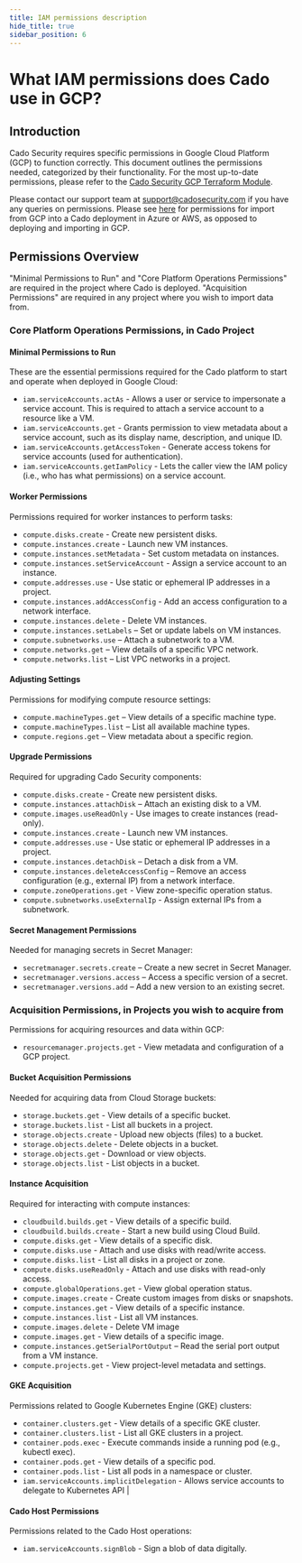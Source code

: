 ```yaml
---
title: IAM permissions description
hide_title: true
sidebar_position: 6
---
```


# What IAM permissions does Cado use in GCP?

## Introduction

Cado Security requires specific permissions in Google Cloud Platform (GCP) to function correctly. This document outlines the permissions needed, categorized by their functionality. For the most up-to-date permissions, please refer to the [Cado Security GCP Terraform Module](https://github.com/cado-security/Deployment-Templates/blob/main/gcp/modules/iam/main.tf).

Please contact our support team at [support@cadosecurity.com](mailto:support@cadosecurity.com) if you have any queries on permissions.
Please see [here](/cado/deploy/cross/adding-gcp) for permissions for import from GCP into a Cado deployment in Azure or AWS, as opposed to deploying and importing in GCP.

## Permissions Overview

"Minimal Permissions to Run" and "Core Platform Operations Permissions" are required in the project where Cado is deployed.
"Acquisition Permissions" are required in any project where you wish to import data from.

### Core Platform Operations Permissions, in Cado Project

#### Minimal Permissions to Run

These are the essential permissions required for the Cado platform to start and operate when deployed in Google Cloud:

- `iam.serviceAccounts.actAs` - Allows a user or service to impersonate a service account. This is required to attach a service account to a resource like a VM.
- `iam.serviceAccounts.get` - Grants permission to view metadata about a service account, such as its display name, description, and unique ID.
- `iam.serviceAccounts.getAccessToken` - Generate access tokens for service accounts (used for authentication).
- `iam.serviceAccounts.getIamPolicy` - Lets the caller view the IAM policy (i.e., who has what permissions) on a service account.

#### Worker Permissions

Permissions required for worker instances to perform tasks:

- `compute.disks.create` - Create new persistent disks.
- `compute.instances.create` - Launch new VM instances.
- `compute.instances.setMetadata` - Set custom metadata on instances.
- `compute.instances.setServiceAccount` - Assign a service account to an instance.
- `compute.addresses.use` - Use static or ephemeral IP addresses in a project.
- `compute.instances.addAccessConfig` - Add an access configuration to a network interface.
- `compute.instances.delete` -  Delete VM instances.
- `compute.instances.setLabels` – Set or update labels on VM instances.
- `compute.subnetworks.use` – Attach a subnetwork to a VM.
- `compute.networks.get` – View details of a specific VPC network.
- `compute.networks.list` – List VPC networks in a project.

#### Adjusting Settings

Permissions for modifying compute resource settings:

- `compute.machineTypes.get` – View details of a specific machine type.
- `compute.machineTypes.list` – List all available machine types.
- `compute.regions.get` – View metadata about a specific region.

#### Upgrade Permissions

Required for upgrading Cado Security components:

- `compute.disks.create` - Create new persistent disks.
- `compute.instances.attachDisk` – Attach an existing disk to a VM.
- `compute.images.useReadOnly` - Use images to create instances (read-only).
- `compute.instances.create` - Launch new VM instances.
- `compute.addresses.use` - Use static or ephemeral IP addresses in a project.
- `compute.instances.detachDisk` – Detach a disk from a VM.
- `compute.instances.deleteAccessConfig` – Remove an access configuration (e.g., external IP) from a network interface.
- `compute.zoneOperations.get` - View zone-specific operation status.
- `compute.subnetworks.useExternalIp` - Assign external IPs from a subnetwork.

#### Secret Management Permissions

Needed for managing secrets in Secret Manager:

- `secretmanager.secrets.create` – Create a new secret in Secret Manager.
- `secretmanager.versions.access` – Access a specific version of a secret.
- `secretmanager.versions.add` – Add a new version to an existing secret.

### Acquisition Permissions, in Projects you wish to acquire from

Permissions for acquiring resources and data within GCP:

- `resourcemanager.projects.get` - View metadata and configuration of a GCP project.

#### Bucket Acquisition Permissions

Needed for acquiring data from Cloud Storage buckets:

- `storage.buckets.get` - View details of a specific bucket.
- `storage.buckets.list` - List all buckets in a project.
- `storage.objects.create` - Upload new objects (files) to a bucket.
- `storage.objects.delete` - Delete objects in a bucket.
- `storage.objects.get` - Download or view objects.
- `storage.objects.list` - List objects in a bucket.

#### Instance Acquisition

Required for interacting with compute instances:

- `cloudbuild.builds.get` - View details of a specific build.
- `cloudbuild.builds.create` - Start a new build using Cloud Build.
- `compute.disks.get` - View details of a specific disk.
- `compute.disks.use` - Attach and use disks with read/write access.
- `compute.disks.list` - List all disks in a project or zone.
- `compute.disks.useReadOnly` - Attach and use disks with read-only access.
- `compute.globalOperations.get` - View global operation status.
- `compute.images.create` - Create custom images from disks or snapshots.
- `compute.instances.get` - View details of a specific instance.
- `compute.instances.list` - List all VM instances.
- `compute.images.delete` - Delete VM image
- `compute.images.get` - View details of a specific image.
- `compute.instances.getSerialPortOutput` – Read the serial port output from a VM instance.
- `compute.projects.get` - View project-level metadata and settings.

#### GKE Acquisition

Permissions related to Google Kubernetes Engine (GKE) clusters:

- `container.clusters.get` - View details of a specific GKE cluster.
- `container.clusters.list` - List all GKE clusters in a project.
- `container.pods.exec` - Execute commands inside a running pod (e.g., kubectl exec).
- `container.pods.get` - View details of a specific pod.
- `container.pods.list` - List all pods in a namespace or cluster.
- `iam.serviceAccounts.implicitDelegation` - Allows service accounts to delegate to Kubernetes API |


#### Cado Host Permissions

Permissions related to the Cado Host operations:

- `iam.serviceAccounts.signBlob` - Sign a blob of data digitally.

